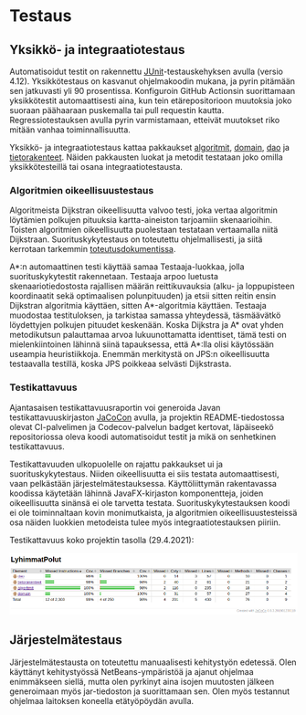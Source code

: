 # Testaus

## Yksikkö- ja integraatiotestaus

Automatisoidut testit on rakennettu [JUnit](https://junit.org/junit4/)-testauskehyksen avulla (versio 4.12). Yksikkötestaus on kasvanut ohjelmakoodin mukana, ja pyrin pitämään sen jatkuvasti yli 90 prosentissa. Konfiguroin GitHub Actionsin suorittamaan yksikkötestit automaattisesti aina, kun tein etärepositorioon muutoksia joko suoraan päähaaraan puskemalla tai pull requestin kautta. Regressiotestauksen avulla pyrin varmistamaan, etteivät muutokset riko mitään vanhaa toiminnallisuutta.

Yksikkö- ja integraatiotestaus kattaa pakkaukset [algoritmit](https://github.com/jenkarper/LyhimmatPolut/tree/main/lyhimmatpolut/src/test/java/algoritmit), [domain](https://github.com/jenkarper/LyhimmatPolut/tree/main/lyhimmatpolut/src/test/java/domain), [dao](https://github.com/jenkarper/LyhimmatPolut/tree/main/lyhimmatpolut/src/test/java/dao) ja [tietorakenteet](https://github.com/jenkarper/LyhimmatPolut/tree/main/lyhimmatpolut/src/test/java/tietorakenteet). Näiden pakkausten luokat ja metodit testataan joko omilla yksikkötesteillä tai osana integraatiotestausta.

### Algoritmien oikeellisuustestaus

Algoritmeista Dijkstran oikeellisuutta valvoo testi, joka vertaa algoritmin löytämien polkujen pituuksia kartta-aineiston tarjoamiin skenaarioihin. Toisten algoritmien oikeellisuutta puolestaan testataan vertaamalla niitä Dijkstraan. Suorituskykytestaus on toteutettu ohjelmallisesti, ja siitä kerrotaan tarkemmin [toteutusdokumentissa](toteutusdokumentti.md).

A*:n automaattinen testi käyttää samaa Testaaja-luokkaa, jolla suorituskykytestit rakennetaan. Testaaja arpoo luetusta skenaariotiedostosta rajallisen määrän reittikuvauksia (alku- ja loppupisteen koordinaatit sekä optimaalisen polunpituuden) ja etsii sitten reitin ensin Dijkstran algoritmia käyttäen, sitten A*-algoritmia käyttäen. Testaaja muodostaa testituloksen, ja tarkistaa samassa yhteydessä, täsmäävätkö löydettyjen polkujen pituudet keskenään. Koska Dijkstra ja A* ovat yhden metodikutsun palauttamaa arvoa lukuunottamatta identtiset, tämä testi on mielenkiintoinen lähinnä siinä tapauksessa, että A*:lla olisi käytössään useampia heuristiikkoja. Enemmän merkitystä on JPS:n oikeellisuutta testaavalla testillä, koska JPS poikkeaa selvästi Dijkstrasta.

### Testikattavuus

Ajantasaisen testikattavuusraportin voi generoida Javan testikattavuuskirjaston [JaCoCon](https://www.eclemma.org/jacoco/) avulla, ja projektin README-tiedostossa olevat CI-palvelimen ja Codecov-palvelun badget kertovat, läpäiseekö repositoriossa oleva koodi automatisoidut testit ja mikä on senhetkinen testikattavuus.

Testikattavuuden ulkopuolelle on rajattu pakkaukset ui ja suorituskykytestaus. Niiden oikeellisuutta ei siis testata automaattisesti, vaan pelkästään järjestelmätestauksessa. Käyttöliittymän rakentavassa koodissa käytetään lähinnä JavaFX-kirjaston komponentteja, joiden oikeellisuutta sinänsä ei ole tarvetta testata. Suorituskykytestauksen koodi ei ole toiminnaltaan kovin monimutkaista, ja algoritmien oikeellisuustesteissä osa näiden luokkien metodeista tulee myös integraatiotestauksen piiriin.

Testikattavuus koko projektin tasolla (29.4.2021):

<img src="https://github.com/jenkarper/LyhimmatPolut/blob/main/dokumentaatio/kuvat/testikattavuus_2904.png" width="1000">

## Järjestelmätestaus

Järjestelmätestausta on toteutettu manuaalisesti kehitystyön edetessä. Olen käyttänyt kehitystyössä NetBeans-ympäristöä ja ajanut ohjelmaa enimmäkseen siellä, mutta olen pyrkinyt aina isojen muutosten jälkeen generoimaan myös jar-tiedoston ja suorittamaan sen. Olen myös testannut ohjelmaa laitoksen koneella etätyöpöydän avulla.
